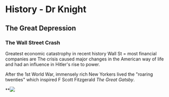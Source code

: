 
# History - Dr Knight

## The Great Depression

### The Wall Street Crash

Greatest economic catastrophy in recent history
Wall St = most financial companies are
The crisis caused major changes in the American way of life and had an influence in Hitler's rise to power.

After the 1st World War, immensely rich New Yorkers lived the "roaring twenties" which inspired F Scott Fitzgerald *The Great Gatsby*.

**![](https://lh6.googleusercontent.com/Uh7NAUHZ41vZXqRUSqCe_fJnG58SarlPQ_wY6Ur-7PqalhGDOeLzlL7KpriVGOlledZwB4orUAflV7ysSi94RakWJsNEomUwCuwzrsT3Q91iy7b9wZ1X3cbSdDyvUg5tD43Ej7sqSSo=s0)
<!--stackedit_data:
eyJoaXN0b3J5IjpbLTEyNDkzNDUyNDgsLTg1NDcwMTEzNiwtND
E5NDk0MzY1LC0yMDE5NDAyNDc3LC0xNTgxOTQ0MTkxXX0=
-->